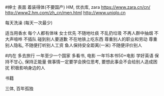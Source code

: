 #绅士 表面
着装得体(不要国产)
  HM, 优衣库, zara
  https://www.zara.cn/cn/
  http://www2.hm.com/zh_cn/men.html
  http://www.uniqlo.cn

每天洗澡 (每天一次最少)

适当用香水
  每个人都有体味
女士优先
不随地吐痰 不乱扔垃圾 不再人群中抽烟
不大声喧哗
不插队 碰到别人要道歉
不在地铁上吃东西
尊重别人的职业和劳动
尊重别人隐私, 不随便打听别人工资
鱼人保持安全距离(一米)
不随便评价别人

#内在
多去旅行 一年至少一个国家
多看书, 电影 一年15本书50+电影
学好英语
保持不甘心, 保持正能量
做事情一定要学会换位思考, 要想此事会不会给别人造成困扰
积极影响身边的人

书籍

三体, 百年孤独
